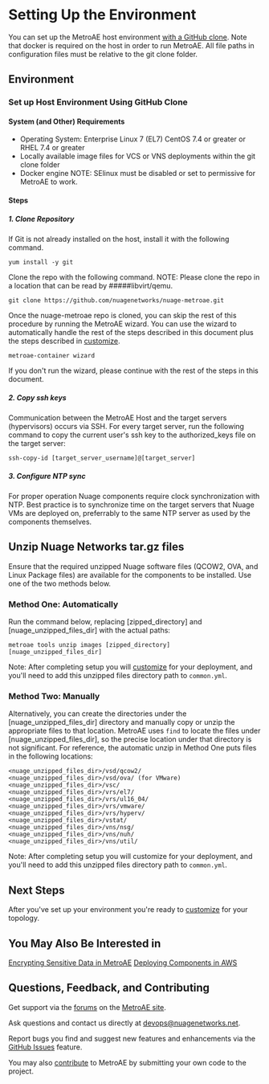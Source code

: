 # Setting Up the Environment

You can set up the MetroAE host environment [with a GitHub clone](#set-up-host-environment-using-github-clone).
Note that docker is required on the host in order to run MetroAE. All file paths in configuration files must be relative to the git clone folder.

## Environment

### Set up Host Environment Using GitHub Clone

#### System (and Other) Requirements

* Operating System: Enterprise Linux 7 (EL7) CentOS 7.4 or greater or RHEL 7.4 or greater
* Locally available image files for VCS or VNS deployments within the git clone folder
* Docker engine
NOTE: SElinux must be disabled or set to permissive for MetroAE to work.

#### Steps

##### 1. Clone Repository

If Git is not already installed on the host, install it with the following command.
```
yum install -y git
```

Clone the repo with the following command. NOTE: Please clone the repo in a location that can be
read by #####libvirt/qemu.
```
git clone https://github.com/nuagenetworks/nuage-metroae.git
```

Once the nuage-metroae repo is cloned, you can skip the rest of this procedure by running the MetroAE wizard. You can use the wizard to automatically handle the rest of the steps described in this document plus the steps described in [customize](CUSTOMIZE.md).
```
metroae-container wizard
```

If you don't run the wizard, please continue with the rest of the steps in this document.

##### 2. Copy ssh keys

Communication between the MetroAE Host and the target servers (hypervisors) occurs via SSH. For every target server, run the following command to copy the current user's ssh key to the authorized_keys file on the target server:
```
ssh-copy-id [target_server_username]@[target_server]
```

##### 3. Configure NTP sync

For proper operation Nuage components require clock synchronization with NTP. Best practice is to synchronize time on the target servers that Nuage VMs are deployed on, preferrably to the same NTP server as used by the components themselves.

## Unzip Nuage Networks tar.gz files

Ensure that the required unzipped Nuage software files (QCOW2, OVA, and Linux Package files) are available for the components to be installed. Use one of the two methods below.

### Method One: Automatically

Run the command below, replacing [zipped_directory] and [nuage_unzipped_files_dir] with the actual paths:
```
metroae tools unzip images [zipped_directory] [nuage_unzipped_files_dir]
```

Note: After completing setup you will [customize](CUSTOMIZE.md) for your deployment, and you'll need to add this unzipped files directory path to `common.yml`.

### Method Two: Manually

Alternatively, you can create the directories under the [nuage_unzipped_files_dir] directory and manually copy or unzip the appropriate files to that location. MetroAE uses `find` to locate the files under [nuage_unzipped_files_dir], so the precise location under that directory is not significant. For reference, the automatic unzip in Method One puts files in the following locations:

```
<nuage_unzipped_files_dir>/vsd/qcow2/
<nuage_unzipped_files_dir>/vsd/ova/ (for VMware)
<nuage_unzipped_files_dir>/vsc/
<nuage_unzipped_files_dir>/vrs/el7/
<nuage_unzipped_files_dir>/vrs/ul16_04/
<nuage_unzipped_files_dir>/vrs/vmware/
<nuage_unzipped_files_dir>/vrs/hyperv/
<nuage_unzipped_files_dir>/vstat/
<nuage_unzipped_files_dir>/vns/nsg/
<nuage_unzipped_files_dir>/vns/nuh/
<nuage_unzipped_files_dir>/vns/util/
```

Note: After completing setup you will customize for your deployment, and you'll need to add this unzipped files directory path to `common.yml`.

## Next Steps

After you've set up your environment you're ready to [customize](CUSTOMIZE.md) for your topology.

## You May Also Be Interested in

[Encrypting Sensitive Data in MetroAE](VAULT_ENCRYPT.md)
[Deploying Components in AWS](AWS.md)

## Questions, Feedback, and Contributing

Get support via the [forums](https://devops.nuagenetworks.net/forum/) on the [MetroAE site](https://devops.nuagenetworks.net/).

Ask questions and contact us directly at [devops@nuagenetworks.net](mailto:devops@nuagenetworks.net "send email to nuage-metro project").

Report bugs you find and suggest new features and enhancements via the [GitHub Issues](https://github.com/nuagenetworks/nuage-metroae/issues "nuage-metroae issues") feature.

You may also [contribute](../CONTRIBUTING.md) to MetroAE by submitting your own code to the project.
